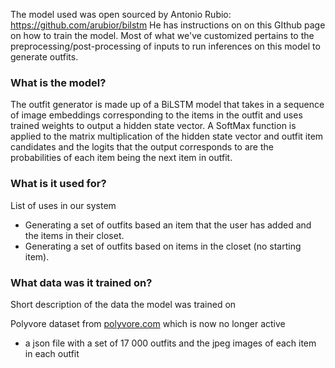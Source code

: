 The model used was open sourced by Antonio Rubio: https://github.com/arubior/bilstm
He has instructions on on this GIthub page on how to train the model. Most of what we've customized pertains to the preprocessing/post-processing of inputs to run inferences on this model to generate outfits.


### What is the model?

The  outfit generator is made up of a BiLSTM model that takes in a sequence of image embeddings corresponding to the items in the outfit and uses trained weights to output a hidden state vector. A SoftMax function is applied to the matrix multiplication of the hidden state vector and outfit item candidates and the logits that the output corresponds to are the probabilities of each item being the next item in outfit. 

### What is it used for?

List of uses in our system

- Generating a set of outfits based an item that the user has added and the items in their closet.
- Generating a set of outfits based on items in the closet (no starting item).

### What data was it trained on?

Short description of the data the model was trained on

Polyvore dataset from [polyvore.com](http://polyvore.com) which is now no longer active

- a json file with a set of 17 000 outfits and the jpeg images of each item in each outfit
